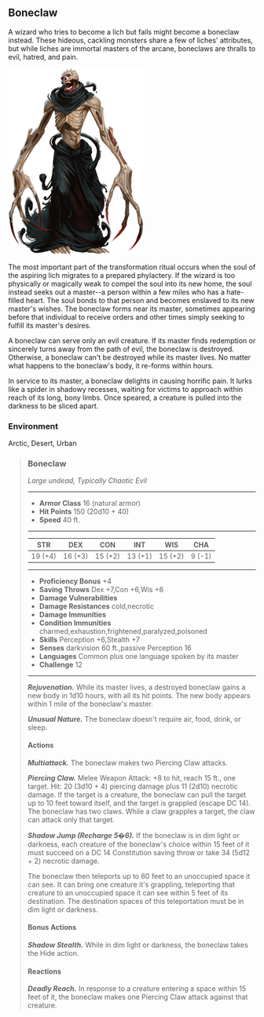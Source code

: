 ## Boneclaw
A wizard who tries to become a lich but fails might become a boneclaw instead. These hideous, cackling monsters share a few of liches' attributes, but while liches are immortal masters of the arcane, boneclaws are thralls to evil, hatred, and pain.

![](Boneclaw.png)

The most important part of the transformation ritual occurs when the soul of the aspiring lich migrates to a prepared phylactery. If the wizard is too physically or magically weak to compel the soul into its new home, the soul instead seeks out a master--a person within a few miles who has a hate-filled heart. The soul bonds to that person and becomes enslaved to its new master's wishes. The boneclaw forms near its master, sometimes appearing before that individual to receive orders and other times simply seeking to fulfill its master's desires.

A boneclaw can serve only an evil creature. If its master finds redemption or sincerely turns away from the path of evil, the boneclaw is destroyed. Otherwise, a boneclaw can't be destroyed while its master lives. No matter what happens to the boneclaw's body, it re-forms within hours.

In service to its master, a boneclaw delights in causing horrific pain. It lurks like a spider in shadowy recesses, waiting for victims to approach within reach of its long, bony limbs. Once speared, a creature is pulled into the darkness to be sliced apart.

### Environment
Arctic, Desert, Urban

>### Boneclaw
>*Large undead, Typically Chaotic Evil*
>___
>- **Armor Class** 16 (natural armor)
>- **Hit Points** 150 (20d10 + 40)
>- **Speed** 40 ft.
>___
>|**STR**|**DEX**|**CON**|**INT**|**WIS**|**CHA**|
>|:---:|:---:|:---:|:---:|:---:|:---:|
>|19 (+4)|16 (+3)|15 (+2)|13 (+1)|15 (+2)|9 (-1)|
>
>___
>- **Proficiency Bonus** +4
>- **Saving Throws** Dex +7,Con +6,Wis +6
>- **Damage Vulnerabilities** 
>- **Damage Resistances** cold,necrotic
>- **Damage Immunities** 
>- **Condition Immunities** charmed,exhaustion,frightened,paralyzed,poisoned
>- **Skills** Perception +6,Stealth +7
>- **Senses** darkvision 60 ft.,passive Perception 16
>- **Languages** Common plus one language spoken by its master
>- **Challenge** 12
>___
>***Rejuvenation.*** While its master lives, a destroyed boneclaw gains a new body in 1d10 hours, with all its hit points. The new body appears within 1 mile of the boneclaw's master.
>
>***Unusual Nature.*** The boneclaw doesn't require air, food, drink, or sleep.
>
>#### Actions
>***Multiattack.*** The boneclaw makes two Piercing Claw attacks.
>
>***Piercing Claw.*** Melee Weapon Attack: +8 to hit, reach 15 ft., one target. Hit: 20 (3d10 + 4) piercing damage plus 11 (2d10) necrotic damage. If the target is a creature, the boneclaw can pull the target up to 10 feet toward itself, and the target is grappled (escape DC 14). The boneclaw has two claws. While a claw grapples a target, the claw can attack only that target.
>
>***Shadow Jump (Recharge 5�6).*** If the boneclaw is in dim light or darkness, each creature of the boneclaw's choice within 15 feet of it must succeed on a DC 14 Constitution saving throw or take 34 (5d12 + 2) necrotic damage.
>
>The boneclaw then teleports up to 60 feet to an unoccupied space it can see. It can bring one creature it's grappling, teleporting that creature to an unoccupied space it can see within 5 feet of its destination. The destination spaces of this teleportation must be in dim light or darkness.
>
>#### Bonus Actions
>***Shadow Stealth.*** While in dim light or darkness, the boneclaw takes the Hide action.
>
>#### Reactions
>***Deadly Reach.*** In response to a creature entering a space within 15 feet of it, the boneclaw makes one Piercing Claw attack against that creature.
>
